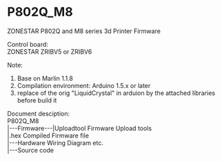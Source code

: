 # P802Q_M8
ZONESTAR P802Q and M8 series 3d Printer Firmware  

Control board:  
ZONESTAR ZRIBV5 or ZRIBV6  

Note:  
1. Base on Marlin 1.1.8  
2. Compilation environment: Arduino 1.5.x or later  
3. replace of the orig "LiquidCrystal" in arduion by the attached libraries before build it  
  
Document desciption:  
P802Q_M8  
|---Firmware---|Uploadtool    Firmware Upload tools   
               |.hex          Compiled Firmware file  
|---Hardware                  Wiring Diagram etc.  
|---Source code  

